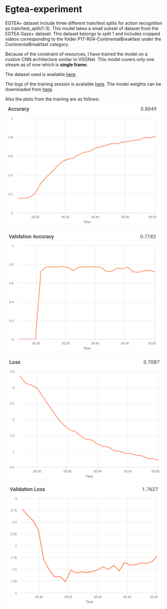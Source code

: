 # Egtea-experiment
EGTEA+ dataset include three different train/test splits for action recognition as train/test_split(1-3). This model takes a small subset of dataset from the EGTEA Gaze+ dataset. This dataset belongs to split 1 and includes cropped videos corresponding to the folder P17-R04-ContinentalBreakfast under the ContinentalBreakfast category.

Because of the constraint of resources, I have trained the model on a custom CNN architecture similar to VGGNet.
This model covers only one stream as of now which is **single frame**.

The dataset used is available [here](https://drive.google.com/file/d/1PgGLO81rXCMoPIqR9Pu-S0MLxxIm51Ob/view?usp=sharing).

The logs of the training session is available [here](https://www.floydhub.com/api/v1/resources/MpStApfiMXE26V3zqeZYrd?content=true).
The model weights can be downloaded from [here](https://www.floydhub.com/api/v1/resources/MBCFXTUse5UjUESgZKKT37/weights.23-loss0.68-acc0.81-.hdf5?content=true&rename=weights23-loss068-acc081-hdf5).


Also the plots from the training are as follows:
![accuracy](https://github.com/gyanesh-m/Egtea-experiment/blob/master/images/acc.png)

![val-acc](https://github.com/gyanesh-m/Egtea-experiment/blob/master/images/val-acc.png)

![loss](https://github.com/gyanesh-m/Egtea-experiment/blob/master/images/loss.png)

![val-loss](https://github.com/gyanesh-m/Egtea-experiment/blob/master/images/val-loss.png)

